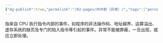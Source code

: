 ```yaml
---
{"dg-publish":true,"permalink":"/02-pages/内中断（异常）/","tags":["personal/blog","计算机组成原理","概念"]}
---
```


指来自 CPU 执行指令内部的事件，如程序的非法操作码、地址越界、运算溢出、虚存系统的缺页及专门的陷入指令等引起的事件。异常不能被屏蔽，一旦出现，就应立即处理。